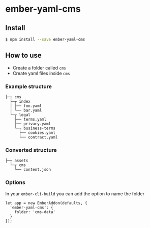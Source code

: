 # ember-yaml-cms

## Install

```bash
$ npm install --save ember-yaml-cms
```

## How to use

- Create a folder called `cms`
- Create yaml files inside `cms`

### Example structure

```
├─┬ cms
  ├─┬ index
  | ├── foo.yaml
  | └── bar.yaml
  └─┬ legal
    ├── terms.yaml
    ├── privacy.yaml
    └─┬ business-terms
      ├── cookies.yaml
      └── contract.yaml
```

### Converted structure

```
├─┬ assets
  └─┬ cms
    └── content.json
```

### Options

In your `ember-cli-build` you can add the option to name the folder

```
let app = new EmberAddon(defaults, {
  'ember-yaml-cms': {
    folder: 'cms-data'
  }
});
```
